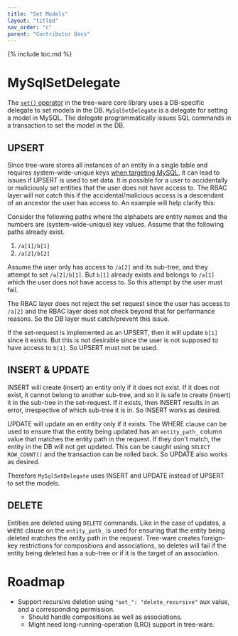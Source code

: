 ```yaml
---
title: "Set Models"
layout: "titled"
nav_order: "c"
parent: "Contributor Docs"
---
```


{% include toc.md %}

# MySqlSetDelegate

The [`set()` operator](http://www.tree-ware.org/tree-ware-kotlin-core/contributor/set-models.html) in the tree-ware core
library uses a DB-specific delegate to set models in the DB. `MySqlSetDelegate` is a delegate for setting a model in
MySQL. The delegate programmatically issues SQL commands in a transaction to set the model in the DB.

## UPSERT

Since tree-ware stores all instances of an entity in a single table and requires system-wide-unique
keys [when targeting MySQL](database-and-tables.md#Tables), it can lead to issues if UPSERT is used to set data. It is
possible for a user to accidentally or maliciously set entities that the user does not have access to. The RBAC layer
will not catch this if the accidental/malicious access is a descendant of an ancestor the user has access to. An example
will help clarify this:

Consider the following paths where the alphabets are entity names and the numbers are (system-wide-unique) key values.
Assume that the following paths already exist.

1. `/a[1]/b[1]`
2. `/a[2]/b[2]`

Assume the user only has access to `/a[2]` and its sub-tree, and they attempt to set `/a[2]/b[1]`. But `b[1]` already
exists and belongs to `/a[1]` which the user does not have access to. So this attempt by the user must fail.

The RBAC layer does not reject the set request since the user has access to `/a[2]` and the RBAC layer does not check
beyond that for performance reasons. So the DB layer must catch/prevent this issue.

If the set-request is implemented as an UPSERT, then it will update `b[1]` since it exists. But this is not desirable
since the user is not supposed to have access to `b[1]`. So UPSERT must not be used.

## INSERT & UPDATE

INSERT will create (insert) an entity only if it does not exist. If it does not exist, it cannot belong to another
sub-tree, and so it is safe to create (insert) it in the sub-tree in the set-request. If it exists, then INSERT results
in an error, irrespective of which sub-tree it is in. So INSERT works as desired.

UPDATE will update an en entity only if it exists. The WHERE clause can be used to ensure that the entity being updated
has an `entity_path_` column value that matches the entity path in the request. If they don't match, the entity in the
DB will not get updated. This can be caught using `SELECT ROW_COUNT()` and the transaction can be rolled back. So UPDATE
also works as desired.

Therefore `MySqlSetDelegate` uses INSERT and UPDATE instead of UPSERT to set the models.

## DELETE

Entities are deleted using `DELETE` commands. Like in the case of updates, a `WHERE` clause on the `entity_path_` is
used for ensuring that the entity being deleted matches the entity path in the request. Tree-ware creates foreign-key
restrictions for compositions and associations, so deletes will fail if the entity being deleted has a sub-tree or if it
is the target of an association.

# Roadmap

* Support recursive deletion using `"set_": "delete_recursive"` aux value, and a corresponding permission.
    * Should handle compositions as well as associations.
    * Might need long-running-operation (LRO) support in tree-ware.